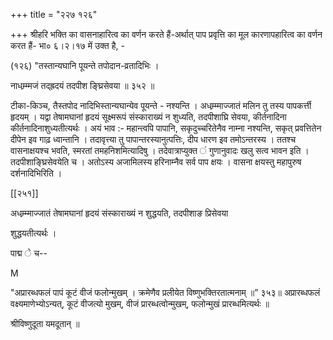 +++
title = "२२७ १२६"

+++
श्रीहरि भक्ति का वासनाहारित्व का वर्णन करते हैं-अर्थात् पाप प्रवृत्ति का मूल कारणापहारित्व का वर्णन करत हैं- भा० ६।२।१७ में उक्त है, - 

(१२६) "तस्तान्यघानि पूयन्ते तपोदान-व्रतादिभिः । 

नाधम्र्म्मजं तद्ह्रदयं तदपीश ङ्घ्रिसेवया ॥ ३५२ ॥ 

टीका-किञ्च, तैस्तपोद नादिभिस्तान्यघान्येव पूयन्ते - नश्यन्ति । अधम्र्म्माज्जातं मलिन तु तस्य पापकर्त्ती हृदयम् । यद्वा तेषामघानां हृदयं सूक्ष्मरूपं संस्काराख्यं न शुध्यति, तदपीशाघ्रि सेवया, कीर्तनादिना कीर्तनादिनाशुध्यतीत्यर्थः । अयं भाव :- महान्त्वपि पापानि, सकृदुच्चरितेनैव नाम्ना नश्यन्ति, सकृत् प्रवत्तितेन दीपेन इव गाढ़ ध्वान्तानि । तदावृत्त्या तु पापान्तरस्यानुत्पत्तिः, दीप धारण इव तमोऽन्तरस्य । ततश्च वासनाक्षयश्च भवति, स्मरतां तमहनिशमित्यादिषु । तदेवात्राप्युक्त ं गुणानुवादः खलु सत्व भावन इति । तदपीशाङ्घ्रिसेवयेति च । अतोऽस्य अजामिलस्य हरिनाम्नैव सर्व पाप क्षयः । वासना क्षयस्तु महापुरुष दर्शनादिभिरिति । 



[[२५१]]

अधम्र्म्माज्जातं तेषामघानां हृदयं संस्काराख्यं न शुद्धयति, तदपीशाङ प्रिसेवया 

शुद्धयतीत्यर्थः । 

पाद्म े च-- 

M 

"अप्रारब्धफलं पापं कूटं वीजं फलोन्मुखम् । क्रमेणैव प्रलीयेत विष्णुभक्तिरतात्मनाम् ॥” ३५३॥ अप्रारब्धफलं वक्ष्यमाणेभ्योऽन्यत्, कूटं वीजत्यो मुखम्, वीजं प्रारब्धत्वोन्मुखम्, फलोन्मुखं प्रारब्धमित्यर्थः ॥ 

श्रीविष्णुदूता यमदूतान् ॥ 
